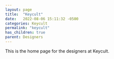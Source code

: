 ```yaml
---
layout: page
title:  "Keycult"
date:   2022-08-06 15:11:32 -0500
categories: Keycult
permalink: "keycult"
has_children: true
parent: Designers
---
```

This is the home page for the designers at Keycult.
